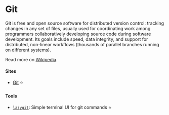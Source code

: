 # Git

Git is free and open source software for distributed version control: tracking changes in any set of files, usually used for coordinating work among programmers collaboratively developing source code during software development. Its goals include speed, data integrity, and support for distributed, non-linear workflows (thousands of parallel branches running on different systems).

Read more on [Wikipedia](https://en.wikipedia.org/wiki/Git).

#### Sites
- [Git](https://git-scm.com) ⭐

#### Tools
- [`lazygit`](https://github.com/jesseduffield/lazygit): Simple terminal UI for git commands ⭐
